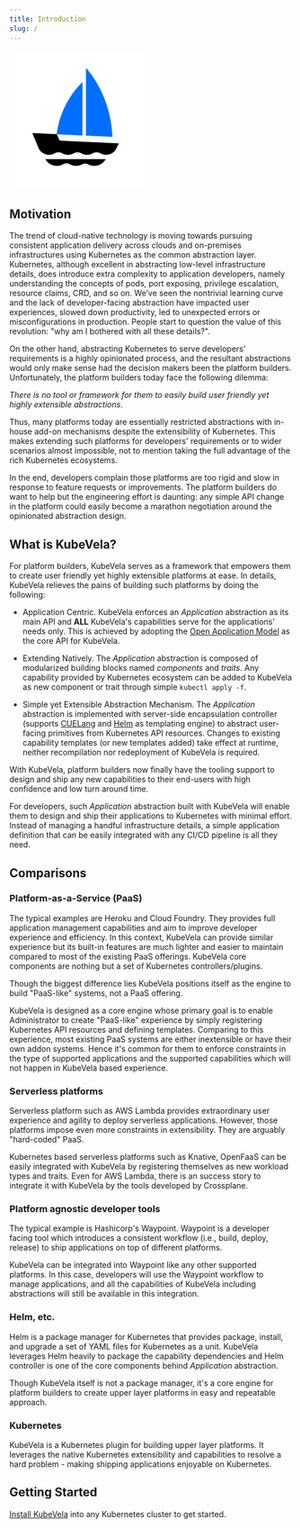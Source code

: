 ```yaml
---
title: Introduction
slug: /
---
```


![alt](../resources/KubeVela-01.png)

## Motivation

The trend of cloud-native technology is moving towards pursuing consistent application delivery across clouds and on-premises infrastructures using Kubernetes as the common abstraction layer. Kubernetes, although excellent in abstracting low-level infrastructure details, does introduce extra complexity to application developers, namely understanding the concepts of pods, port exposing, privilege escalation, resource claims, CRD, and so on. We’ve seen the nontrivial learning curve and the lack of developer-facing abstraction have impacted user experiences, slowed down productivity, led to unexpected errors or misconfigurations in production. People start to question the value of this revolution: "why am I bothered with all these details?".

On the other hand, abstracting Kubernetes to serve developers' requirements is a highly opinionated process, and the resultant abstractions would only make sense had the decision makers been the platform builders. Unfortunately, the platform builders today face the following dilemma:

*There is no tool or framework for them to easily build user friendly yet highly extensible abstractions*. 

Thus, many platforms today are essentially restricted abstractions with in-house add-on mechanisms despite the extensibility of Kubernetes. This makes extending such platforms for developers' requirements or to wider scenarios almost impossible, not to mention taking the full advantage of the rich Kubernetes ecosystems.

In the end, developers complain those platforms are too rigid and slow in response to feature requests or improvements. The platform builders do want to help but the engineering effort is daunting: any simple API change in the platform could easily become a marathon negotiation around the opinionated abstraction design.

## What is KubeVela?

For platform builders, KubeVela serves as a framework that empowers them to create user friendly yet highly extensible platforms at ease. In details, KubeVela relieves the pains of building such platforms by doing the following:

- Application Centric. KubeVela enforces an *Application* abstraction as its main API and **ALL** KubeVela's capabilities serve for the applications' needs only. This is achieved by adopting the [Open Application Model](https://github.com/oam-dev/spec) as the core API for KubeVela.
 
- Extending Natively. The *Application* abstraction is composed of modularized building blocks named *components* and *traits*. Any capability provided by Kubernetes ecosystem can be added to KubeVela as new component or trait through simple `kubectl apply -f`.

- Simple yet Extensible Abstraction Mechanism. The *Application* abstraction is implemented with server-side encapsulation controller (supports [CUELang](https://github.com/cuelang/cue) and [Helm](https://helm.sh) as templating engine) to abstract user-facing primitives from Kubernetes API resources. Changes to existing capability templates (or new templates added) take effect at runtime, neither recompilation nor redeployment of KubeVela is required.

With KubeVela, platform builders now finally have the tooling support to design and ship any new capabilities to their end-users with high confidence and low turn around time. 

For developers, such *Application* abstraction built with KubeVela will enable them to design and ship their applications to Kubernetes with minimal effort. Instead of managing a handful infrastructure details, a simple application definition that can be easily integrated with any CI/CD pipeline is all they need.

## Comparisons

### Platform-as-a-Service (PaaS) 

The typical examples are Heroku and Cloud Foundry. They provides full application management capabilities and aim to improve developer experience and efficiency. In this context, KubeVela can provide similar experience but its built-in features are much lighter and easier to maintain compared to most of the existing PaaS offerings. KubeVela core components are nothing but a set of Kubernetes controllers/plugins.

Though the biggest difference lies KubeVela positions itself as the engine to build "PaaS-like" systems, not a PaaS offering.

KubeVela is designed as a core engine whose primary goal is to enable Administrator to create "PaaS-like" experience by simply registering Kubernetes API resources and defining templates. Comparing to this experience, most existing PaaS systems are either inextensible or have their own addon systems. Hence it's common for them to enforce constraints in the type of supported applications and the supported capabilities which will not happen in KubeVela based experience. 

### Serverless platforms  

Serverless platform such as AWS Lambda provides extraordinary user experience and agility to deploy serverless applications. However, those platforms impose even more constraints in extensibility. They are arguably "hard-coded" PaaS.

Kubernetes based serverless platforms such as Knative, OpenFaaS can be easily integrated with KubeVela by registering themselves as new workload types and traits. Even for AWS Lambda, there is an success story to integrate it with KubeVela by the tools developed by Crossplane.

### Platform agnostic developer tools

The typical example is Hashicorp's Waypoint. Waypoint is a developer facing tool which introduces a consistent workflow (i.e., build, deploy, release) to ship applications on top of different platforms.

KubeVela can be integrated into Waypoint like any other supported platforms. In this case, developers will use the Waypoint workflow to manage applications, and all the capabilities of KubeVela including abstractions will still be available in this integration.

### Helm, etc. 

Helm is a package manager for Kubernetes that provides package, install, and upgrade a set of YAML files for Kubernetes as a unit. KubeVela leverages Helm heavily to package the capability dependencies and Helm controller is one of the core components behind *Application* abstraction.

Though KubeVela itself is not a package manager, it's a core engine for platform builders to create upper layer platforms in easy and repeatable approach.

### Kubernetes

KubeVela is a Kubernetes plugin for building upper layer platforms. It leverages the native Kubernetes extensibility and capabilities to resolve a hard problem - making shipping applications enjoyable on Kubernetes.

## Getting Started

[Install KubeVela](./getting-started/install) into any Kubernetes cluster to get started.